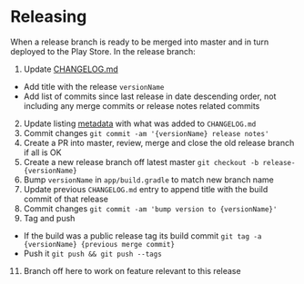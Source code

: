 Releasing
=========
When a release branch is ready to be merged into master and in turn deployed to the Play Store. In the release branch:
1. Update [CHANGELOG.md](../CHANGELOG.md)
  * Add title with the release `versionName`
  * Add list of commits since last release in date descending order, not including any merge commits or release notes related commits
2. Update listing [metadata](../app/src/main/play/en-GB/whatsnew-internal) with what was added to `CHANGELOG.md`
3. Commit changes `git commit -am '{versionName} release notes'`
4. Create a PR into master, review, merge and close the old release branch if all is OK
5. Create a new release branch off latest master `git checkout -b release-{versionName}`
6. Bump `versionName` in `app/build.gradle` to match new branch name
8. Update previous `CHANGELOG.md` entry to append title with the build commit of that release
9. Commit changes `git commit -am 'bump version to {versionName}'`
10. Tag and push
  * If the build was a public release tag its build commit `git tag -a {versionName} {previous merge commit}`
  * Push it `git push && git push --tags`
11. Branch off here to work on feature relevant to this release